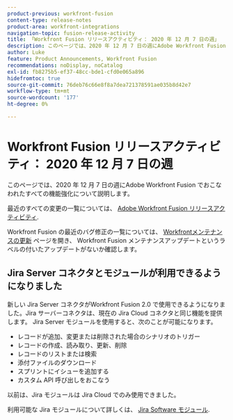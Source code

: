 ```yaml
---
product-previous: workfront-fusion
content-type: release-notes
product-area: workfront-integrations
navigation-topic: fusion-release-activity
title: 「Workfront Fusion リリースアクティビティ： 2020 年 12 月 7 日の週」
description: このページでは、2020 年 12 月 7 日の週にAdobe Workfront Fusion でおこなわれたすべての機能強化について説明します。
author: Luke
feature: Product Announcements, Workfront Fusion
recommendations: noDisplay, noCatalog
exl-id: fb8275b5-ef37-48cc-bde1-cfd0e065a896
hidefromtoc: true
source-git-commit: 76deb76c66e8f8a7dea721378591ae035b8d42e7
workflow-type: tm+mt
source-wordcount: '177'
ht-degree: 0%

---
```


# Workfront Fusion リリースアクティビティ： 2020 年 12 月 7 日の週

このページでは、2020 年 12 月 7 日の週にAdobe Workfront Fusion でおこなわれたすべての機能強化について説明します。

最近のすべての変更の一覧については、 [Adobe Workfront Fusion リリースアクティビティ](../../../../../product-announcements/product-releases/fusion-release-activity/fusion-release-activity.md).

Workfront Fusion の最近のバグ修正の一覧については、 [Workfrontメンテナンスの更新](https://experienceleague.adobe.com/docs/workfront-known-issues/releases/current-updates.html) ページを開き、 Workfront Fusion メンテナンスアップデートというラベルの付いたアップデートがないか確認します。

## Jira Server コネクタとモジュールが利用できるようになりました

新しい Jira Server コネクタがWorkfront Fusion 2.0 で使用できるようになりました。Jira サーバーコネクタは、現在の Jira Cloud コネクタと同じ機能を提供します。 Jira Server モジュールを使用すると、次のことが可能になります。

* レコードが追加、変更または削除された場合のシナリオのトリガー
* レコードの作成、読み取り、更新、削除
* レコードのリストまたは検索
* 添付ファイルのダウンロード
* スプリントにイシューを追加する
* カスタム API 呼び出しをおこなう

以前は、Jira モジュールは Jira Cloud でのみ使用できました。

利用可能な Jira モジュールについて詳しくは、 [Jira Software モジュール](../../../../../workfront-fusion/apps-and-their-modules/jira-software-modules.md).

<!--
<div data-mc-conditions="QuicksilverOrClassic.Draft mode">
<h2>Azure Active Directory connector and modules now available</h2>
<p>You can now use Workfront Fusion to connect to your Azure Active Directory applications. With the Azure Active Directory modules, you can:</p>
<ul>
<li> <p>Trigger a scenario when a record is created or updated.</p> </li>
<li> <p>Create records.</p> </li>
<li> <p>Get data from existing records.</p> </li>
<li> <p>Search records based on criteria you specify.</p> </li>
<li> <p>Perform a custom API call.</p> </li>
</ul>
<p>For more information see <a href="../../../../../workfront-fusion/apps-and-their-modules/azure-ad-modules.md" class="MCXref xref" xrefformat="{para}">Azure Active Directory modules</a>.</p>
<h2>DocuSign connector and modules now available</h2>
<p>You can now use Workfront Fusion 2.0 to connect to your DocuSign account. With the DocuSign modules, you can:</p>
<ul>
<li> <p>Trigger a scenario when an envelope changes its status</p> </li>
<li> <p>Create an envelope</p> </li>
<li> <p>Read, send, or add a recipient to an existing envelope</p> </li>
<li> <p>Add or modify custom fields in documents</p> </li>
<li> <p>Download a document as a filed</p> </li>
<li> <p>Upload a file to an envelope</p> </li>
<li> <p>Perform a custom API call</p> </li>
</ul>
<p>For more information, see <a href="../../../../../workfront-fusion/apps-and-their-modules/docusign-modules.md" class="MCXref xref" xrefformat="{para}">DocuSign modules</a>.</p>
</div>
-->

<!--
<div data-mc-conditions="QuicksilverOrClassic.Draft mode">
<h2>Azure DevOps connector and modules now available</h2>
<p>You can now use Workfront Fusion to connect to your Azure DevOps applications. With the Azure DevOps modules, you can:</p>
<ul>
<li> <p>Trigger a scenario when a record is added, updated, or deleted.</p> </li>
<li> <p>Create or update records.</p> </li>
<li> <p>Get data from existing records.</p> </li>
<li> <p>Download or upload attachments.</p> </li>
<li> <p>Link work items together.</p> </li>
<li> <p>Retrieve a list of work items.</p> </li>
<li> <p>Perform a custom API call.</p> </li>
</ul>
<p>For more information see <a href="../../../../../workfront-fusion/apps-and-their-modules/azure-dev-ops.md" class="MCXref xref" xrefformat="{para}">Azure DevOps modules</a>.</p>
<h2>Microsoft Dynamics 365 connector and modules now available</h2>
<p>You can now use Workfront Fusion to connect to your Microsoft Dynamics 365 account. With the Microsoft Dynamics 365 modules, you can:</p>
<ul>
<li> <p>Trigger a scenario when records are added or updated in Microsoft Dynamics 365</p> </li>
<li> <p>Create, read, update, or delete a Microsoft Dynamics 365record</p> </li>
<li> <p>Perform a custom API call</p> </li>
</ul>
<p>For information about available Microsoft Dynamics 365 modules, see <a href="../../../../../workfront-fusion/apps-and-their-modules/microsoft-dynamics-365-modules.md" class="MCXref xref" xrefformat="{para}">Microsoft Dynamics 365 modules</a>.</p>
</div>
-->
